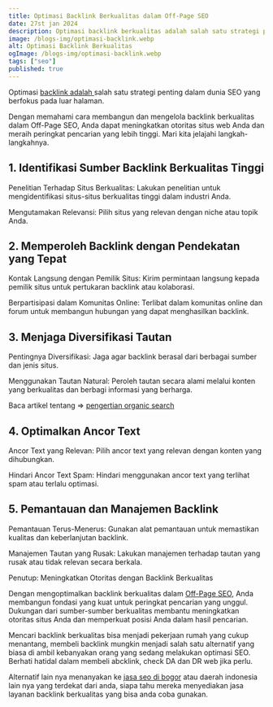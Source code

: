 ```yaml
---
title: Optimasi Backlink Berkualitas dalam Off-Page SEO
date: 27st jan 2024
description: Optimasi backlink berkualitas adalah salah satu strategi penting dalam dunia SEO yang berfokus pada luar halaman.
image: /blogs-img/optimasi-backlink.webp
alt: Optimasi Backlink Berkualitas
ogImage: /blogs-img/optimasi-backlink.webp
tags: ["seo"]
published: true
---
```


Optimasi <a target="_blank" rel="dofollow" href="https://roofel.com/blog/backlink-adalah">backlink adalah </a> salah satu strategi penting dalam dunia SEO yang berfokus pada luar halaman. 

Dengan memahami cara membangun dan mengelola backlink berkualitas dalam Off-Page SEO, Anda dapat meningkatkan otoritas situs web Anda dan meraih peringkat pencarian yang lebih tinggi. Mari kita jelajahi langkah-langkahnya.

## 1. Identifikasi Sumber Backlink Berkualitas Tinggi

Penelitian Terhadap Situs Berkualitas:
Lakukan penelitian untuk mengidentifikasi situs-situs berkualitas tinggi dalam industri Anda.

Mengutamakan Relevansi:
Pilih situs yang relevan dengan niche atau topik Anda.

## 2. Memperoleh Backlink dengan Pendekatan yang Tepat

Kontak Langsung dengan Pemilik Situs:
Kirim permintaan langsung kepada pemilik situs untuk pertukaran backlink atau kolaborasi.

Berpartisipasi dalam Komunitas Online:
Terlibat dalam komunitas online dan forum untuk membangun hubungan yang dapat menghasilkan backlink.

## 3. Menjaga Diversifikasi Tautan

Pentingnya Diversifikasi:
Jaga agar backlink berasal dari berbagai sumber dan jenis situs.

Menggunakan Tautan Natural:
Peroleh tautan secara alami melalui konten yang berkualitas dan berbagi informasi yang berharga.

Baca artikel tentang => [pengertian organic search](/blogs/organic-search-adalah "Organic Search Adalah") 

## 4. Optimalkan Ancor Text

Ancor Text yang Relevan:
Pilih ancor text yang relevan dengan konten yang dihubungkan.

Hindari Ancor Text Spam:
Hindari menggunakan ancor text yang terlihat spam atau terlalu optimasi.

## 5. Pemantauan dan Manajemen Backlink

Pemantauan Terus-Menerus:
Gunakan alat pemantauan untuk memastikan kualitas dan keberlanjutan backlink.

Manajemen Tautan yang Rusak:
Lakukan manajemen terhadap tautan yang rusak atau tidak relevan secara berkala.

Penutup: Meningkatkan Otoritas dengan Backlink Berkualitas

Dengan mengoptimalkan backlink berkualitas dalam <a target="_blank" rel="dofollow" href="https://roofel.com/blog/seo-off-page-dan-penerapan-nya">Off-Page SEO</a>, Anda membangun fondasi yang kuat untuk peringkat pencarian yang unggul. Dukungan dari sumber-sumber berkualitas membantu meningkatkan otoritas situs Anda dan memperkuat posisi Anda dalam hasil pencarian.

Mencari backlink berkualitas bisa menjadi pekerjaan rumah yang cukup menantang, membeli backlink mungkin menjadi salah satu alternatif yang biasa di ambil kebanyakan orang yang sedang melakukan optimasi SEO. Berhati hatidal dalam membeli abcklink, check DA dan DR web jika perlu.

Alternatif lain nya menanyakan ke <a target="_blank" rel="dofollow" href="https://roofel.com/jasa-pembuatan-website-bogor/jasa-seo-bogor">jasa seo di bogor</a> atau daerah indonesia lain nya yang terdekat dari anda, siapa tahu mereka menyediakan jasa layanan backlink berkualitas yang bisa anda coba gunakan.